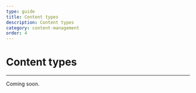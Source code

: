```yaml
---
type: guide
title: Content types
description: Content types
category: content-management
order: 4
---
```


# Content types
---
Coming soon.